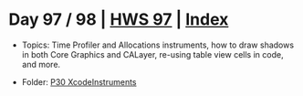# Day 97 / 98 | [HWS 97](https://www.hackingwithswift.com/100/97) | [Index](https://github.com/JulesMoorhouse/100DaysOfSwift/blob/master/README.md)

- Topics: Time Profiler and Allocations instruments, how to draw shadows in both Core Graphics and CALayer, re-using table view cells in code, and more.

- Folder: [P30 XcodeInstruments](https://github.com/JulesMoorhouse/100DaysOfSwift/tree/master/P30%20XcodeInstruments/Project30)
